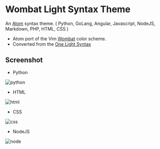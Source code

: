 # Wombat Light Syntax Theme

An [Atom](https://atom.io/) syntax theme. ( Python, GoLang, Angular, Javascript, NodeJS, Markdown, PHP, HTML, CSS )

* Atom port of the Vim [Wombat](http://www.vim.org/scripts/script.php?script_id=1778) color scheme.
* Converted from the [One Light Syntax](https://github.com/atom/one-light-syntax)

## Screenshot

* Python

![python](https://cloud.githubusercontent.com/assets/4887563/8381550/11b29d8e-1c35-11e5-9279-fdaed5ac1c03.png)

* HTML

![html](https://cloud.githubusercontent.com/assets/4887563/8381539/09e3218c-1c35-11e5-9ff8-c0f8fd03480a.png)

* CSS

![css](https://cloud.githubusercontent.com/assets/4887563/8381511/dd520c00-1c34-11e5-954d-f4008f5c7581.png)

* NodeJS

![node](https://cloud.githubusercontent.com/assets/4887563/8381546/0eb08ab0-1c35-11e5-8348-a233ab754224.png)
